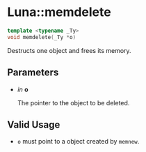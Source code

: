 # Luna::memdelete

```c++
template <typename _Ty>
void memdelete(_Ty *o)
```

Destructs one object and frees its memory. 



## Parameters
* *in* **o**

    The pointer to the object to be deleted. 

## Valid Usage
* `o` must point to a object created by `memnew`. 

